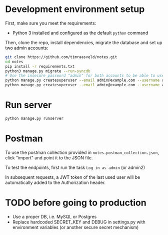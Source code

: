 # Development environment setup

First, make sure you meet the requirements:
- Python 3 installed and configured as the default `python` command

Then, clone the repo, install dependencies, migrate the database and set up two admin accounts:

```bash
git clone https://github.com/timraasveld/notes.git
cd notes
pip install -r requirements.txt
python3 manage.py migrate --run-syncdb
# Use the insecure password "admin" for both accounts to be able to use the Postman collection as-is
python manage.py createsuperuser --email admin@example.com --username admin
python manage.py createsuperuser --email admin@example.com --username admin2
```

# Run server
```bash
python manage.py runserver
```

# Postman
To use the postman collection provided in `notes.postman_collection.json`, click "import" and point it to the JSON file.

To test the endpoints, first run the task `Log in as admin` (or admin2)

In subsequent requests, a JWT token of the last used user will be automatically added to the Authorization header.

# TODO before going to production

- Use a proper DB, i.e. MySQL or Postgres
- Replace hardcoded SECRET_KEY and DEBUG in settings.py with environment variables (or another secure secret mechanism)